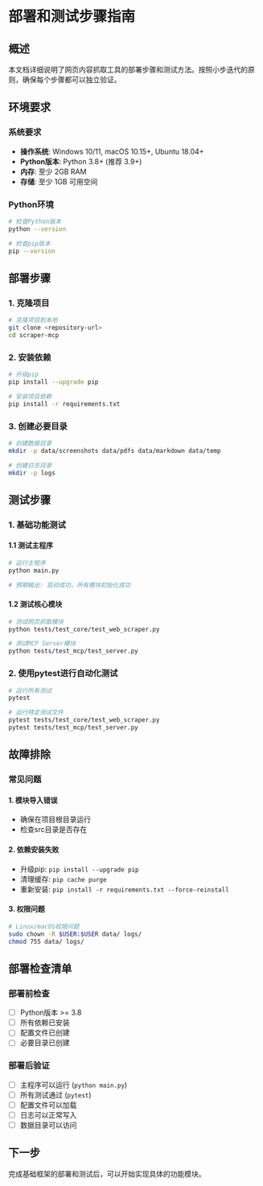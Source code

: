 # 部署和测试步骤指南

## 概述

本文档详细说明了网页内容抓取工具的部署步骤和测试方法。按照小步迭代的原则，确保每个步骤都可以独立验证。

## 环境要求

### 系统要求
- **操作系统**: Windows 10/11, macOS 10.15+, Ubuntu 18.04+
- **Python版本**: Python 3.8+ (推荐 3.9+)
- **内存**: 至少 2GB RAM
- **存储**: 至少 1GB 可用空间

### Python环境
```bash
# 检查Python版本
python --version

# 检查pip版本
pip --version
```

## 部署步骤

### 1. 克隆项目
```bash
# 克隆项目到本地
git clone <repository-url>
cd scraper-mcp
```

### 2. 安装依赖
```bash
# 升级pip
pip install --upgrade pip

# 安装项目依赖
pip install -r requirements.txt
```

### 3. 创建必要目录
```bash
# 创建数据目录
mkdir -p data/screenshots data/pdfs data/markdown data/temp

# 创建日志目录
mkdir -p logs
```

## 测试步骤

### 1. 基础功能测试

#### 1.1 测试主程序
```bash
# 运行主程序
python main.py

# 预期输出: 启动成功，所有模块初始化成功
```

#### 1.2 测试核心模块
```bash
# 测试网页抓取模块
python tests/test_core/test_web_scraper.py

# 测试MCP Server模块
python tests/test_mcp/test_server.py
```

### 2. 使用pytest进行自动化测试

```bash
# 运行所有测试
pytest

# 运行特定测试文件
pytest tests/test_core/test_web_scraper.py
pytest tests/test_mcp/test_server.py
```

## 故障排除

### 常见问题

#### 1. 模块导入错误
- 确保在项目根目录运行
- 检查src目录是否存在

#### 2. 依赖安装失败
- 升级pip: `pip install --upgrade pip`
- 清理缓存: `pip cache purge`
- 重新安装: `pip install -r requirements.txt --force-reinstall`

#### 3. 权限问题
```bash
# Linux/macOS权限问题
sudo chown -R $USER:$USER data/ logs/
chmod 755 data/ logs/
```

## 部署检查清单

### 部署前检查
- [ ] Python版本 >= 3.8
- [ ] 所有依赖已安装
- [ ] 配置文件已创建
- [ ] 必要目录已创建

### 部署后验证
- [ ] 主程序可以运行 (`python main.py`)
- [ ] 所有测试通过 (`pytest`)
- [ ] 配置文件可以加载
- [ ] 日志可以正常写入
- [ ] 数据目录可以访问

## 下一步

完成基础框架的部署和测试后，可以开始实现具体的功能模块。
